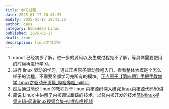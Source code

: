 ```yaml
---
title: 学习过程
date: 2025-01-17 18:41:25
modify: 2025-01-17 18:41:25
author: days
category: Embedded Linux
published: 2025-01-17
draft: true
description: linux学习过程
---
```

1. uboot 已经初步了解，进一步的源码以及生成过程先不了解，等具体需要使用的时候再进行学习。
2. 进行 linux 驱动的学习，通过正点原子驱动教程入门，看看整体大概是个怎么样子的流程，不需要全部学习完所有的模块。[正点原子【第四期】手把手教你学 Linux之驱动开发篇_哔哩哔哩_bilibili](https://www.bilibili.com/video/BV1fJ411i7PB?spm_id_from=333.788.recommend_more_video.0&vd_source=c83b1e7bade451cf353418ef9b445fc9)
3. 然后通过简说 linux 的教程对于 linux 内核源码深入研究 [linux内核源代码50讲](https://www.bilibili.com/video/BV1Vz4y157zx/?spm_id_from=333.1387.homepage.video_card.click&vd_source=c83b1e7bade451cf353418ef9b445fc9)
4. 简说 Linux 中讲解了内核调试跟踪的技术，以及内核开发的技术[简说linux视频专辑-简说linux视频合集-哔哩哔哩视频](https://space.bilibili.com/646178510/lists)
